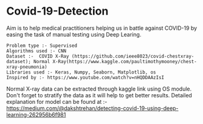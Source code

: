 # Covid-19-Detection
 Aim is to help medical practitioners helping us in battle against COVID-19 by easing the task of manual testing using Deep Learing.

    Problem type :- Supervised
    Algorithms used :- CNN
    Dataset :-  COVID X-Ray (https://github.com/ieee8023/covid-chestxray-dataset); Normal X-Ray(https://www.kaggle.com/paultimothymooney/chest-xray-pneumonia)
    Libraries used :- Keras, Numpy, Seaborn, Matplotlib, os
    Inspired by :- https://www.youtube.com/watch?v=nHQDDAAzIsI

Normal X-ray data can be extracted through kaggle link using OS module. Don't forget to stratify the data as it will help to get better results.
Detailed explanation for model can be found at :- https://medium.com/@dakshtrehan/detecting-covid-19-using-deep-learning-262956b6f981
